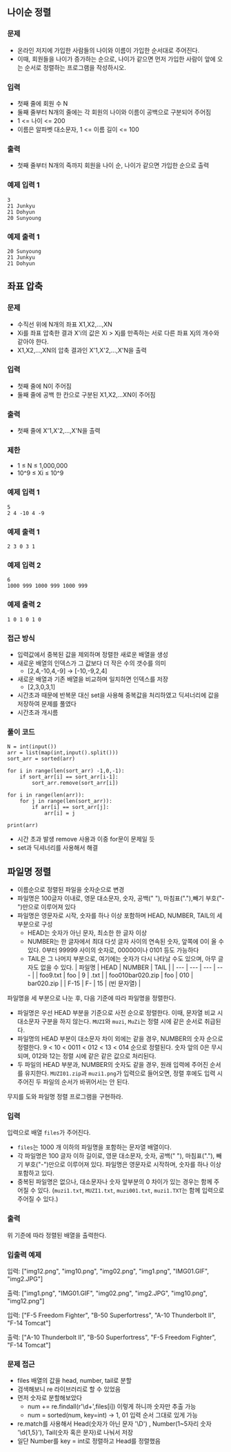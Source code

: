 ## 나이순 정렬
### 문제
- 온라인 저지에 가입한 사람들의 나이와 이름이 가입한 순서대로 주어진다. 
- 이때, 회원들을 나이가 증가하는 순으로, 나이가 같으면 먼저 가입한 사람이 앞에 오는 순서로 정렬하는 프로그램을 작성하시오.
### 입력
- 첫째 줄에 회원 수 N
- 둘째 줄부터 N개의 줄에는 각 회원의 나이와 이름이 공백으로 구분되어 주어짐
- 1 <= 나이 <= 200
- 이름은 알파벳 대소문자, 1 <= 이름 길이 <= 100
### 출력
- 첫째 줄부터 N개의 죽까지 회원을 나이 순, 나이가 같으면 가입한 순으로 출력
### 예제 입력 1
```
3
21 Junkyu
21 Dohyun
20 Sunyoung

```
### 예제 출력 1

```
20 Sunyoung
21 Junkyu
21 Dohyun
```
## 좌표 압축
### 문제
- 수직선 위에 N개의 좌표 X1,X2,...,XN
- Xi를 좌표 압축한 결과 X'i의 값은 Xi > Xj를 만족하는 서로 다른 좌표 Xj의 개수와 같아야 한다.
- X1,X2,...,XN의 압축 결과인 X'1,X'2,...,X'N을 출력 
### 입력
- 첫째 줄에 N이 주어짐
- 둘째 줄에 공백 한 칸으로 구분된 X1,X2,...XN이 주어짐
### 출력
- 첫째 줄에 X'1,X'2,...,X'N을 출력
### 제한
- 1 ≤ N ≤ 1,000,000
- 10^9 ≤ Xi ≤ 10^9
### 예제 입력 1
```
5
2 4 -10 4 -9
```

### 예제 출력 1
```
2 3 0 3 1
```

### 예제 입력 2
```
6
1000 999 1000 999 1000 999
```

### 예제 출력 2
```
1 0 1 0 1 0
```
### 접근 방식
- 입력값에서 중복된 값을 제외하며 정렬한 새로운 배열을 생성
- 새로운 배열의 인덱스가 그 값보다 더 작은 수의 갯수를 의미
    - [2,4,-10,4,-9] -> [-10,-9,2,4] 
- 새로운 배열과 기존 배열을 비교하며 일치하면 인덱스를 저장
    - [2,3,0,3,1]
- 시간초과 때문에 반복문 대신 set을 사용해 중복값을 처리하였고 딕셔너리에 값을 저장하여 문제를 풀였다
- 시간초과 개시름
### 풀이 코드
```
N = int(input())
arr = list(map(int,input().split()))
sort_arr = sorted(arr)

for i in range(len(sort_arr) -1,0,-1):
    if sort_arr[i] == sort_arr[i-1]:
        sort_arr.remove(sort_arr[i])

for i in range(len(arr)):
    for j in range(len(sort_arr)):
        if arr[i] == sort_arr[j]:
            arr[i] = j

print(arr)
```
- 시간 초과 발생 remove 사용과 이중 for문이 문제일 듯
- set과 딕셔너리를 사용해서 해결

## 파일명 정렬
- 이름순으로 정렬된 파일을 숫자순으로 변경
- 파일명은 100글자 이내로, 영문 대소문자, 숫자, 공백(" "), 마침표("."),빼기 부호("-")만으로 이루어져 있다
- 파일명은 영문자로 시작, 숫자를 하나 이상 포함하며 HEAD, NUMBER, TAIL의 세 부분으로 구성
    - HEAD는 숫자가 아닌 문자, 최소한 한 글자 이상
    - NUMBER는 한 글자에서 최대 다섯 글자 사이의 연속된 숫자, 앞쪽에 0이 올 수 있다. 0부터 99999 사이의 숫자로, 00000이나 0101 등도 가능하다
    - TAIL은 그 나머지 부분으로, 여기에는 숫자가 다시 나타날 수도 있으며, 아무 글자도 없을 수 있다.
    | 파일명 | HEAD | NUMBER | TAIL |
    | --- | --- | --- | --- |
    | foo9.txt | foo | 9 | .txt |
    | foo010bar020.zip | foo | 010 | bar020.zip |
    | F-15 | F- | 15 | (빈 문자열) |
    
파일명을 세 부분으로 나눈 후, 다음 기준에 따라 파일명을 정렬한다.

- 파일명은 우선 HEAD 부분을 기준으로 사전 순으로 정렬한다. 이때, 문자열 비교 시 대소문자 구분을 하지 않는다. `MUZI`와 `muzi`, `MuZi`는 정렬 시에 같은 순서로 취급된다.
- 파일명의 HEAD 부분이 대소문자 차이 외에는 같을 경우, NUMBER의 숫자 순으로 정렬한다. 9 < 10 < 0011 < 012 < 13 < 014 순으로 정렬된다. 숫자 앞의 0은 무시되며, 012와 12는 정렬 시에 같은 같은 값으로 처리된다.
- 두 파일의 HEAD 부분과, NUMBER의 숫자도 같을 경우, 원래 입력에 주어진 순서를 유지한다. `MUZI01.zip`과 `muzi1.png`가 입력으로 들어오면, 정렬 후에도 입력 시 주어진 두 파일의 순서가 바뀌어서는 안 된다.

무지를 도와 파일명 정렬 프로그램을 구현하라.

### 입력

입력으로 배열 `files`가 주어진다.

- `files`는 1000 개 이하의 파일명을 포함하는 문자열 배열이다.
- 각 파일명은 100 글자 이하 길이로, 영문 대소문자, 숫자, 공백(" "), 마침표("."), 빼기 부호("-")만으로 이루어져 있다. 파일명은 영문자로 시작하며, 숫자를 하나 이상 포함하고 있다.
- 중복된 파일명은 없으나, 대소문자나 숫자 앞부분의 0 차이가 있는 경우는 함께 주어질 수 있다. (`muzi1.txt`, `MUZI1.txt`, `muzi001.txt`, `muzi1.TXT`는 함께 입력으로 주어질 수 있다.)

### 출력

위 기준에 따라 정렬된 배열을 출력한다.

### 입출력 예제

입력: ["img12.png", "img10.png", "img02.png", "img1.png", "IMG01.GIF", "img2.JPG"]

출력: ["img1.png", "IMG01.GIF", "img02.png", "img2.JPG", "img10.png", "img12.png"]

입력: ["F-5 Freedom Fighter", "B-50 Superfortress", "A-10 Thunderbolt II", "F-14 Tomcat"]

출력: ["A-10 Thunderbolt II", "B-50 Superfortress", "F-5 Freedom Fighter", "F-14 Tomcat"]

### 문제 접근
- files 배열의 값을 head, number, tail로 분할
- 검색해보니 re 라이브러리로 할 수 있었음 
- 먼저 숫자로 분할해보았다
    - num += re.findall(r'\d+',files[i]) 이렇게 하니까 숫자만 추출 가능
    - num = sorted(num, key=int) -> 1, 01 입력 순서 그대로 있게 가능
- re.match를 사용해서 Head(숫자가 아닌 문자 '\D') , Number(1~5자리 숫자 '\d{1,5}'), Tail(숫자 혹은 문자)로 나눠서 저장
- 일단 Number를 key = int로 정렬하고 Head를 정렬했음
